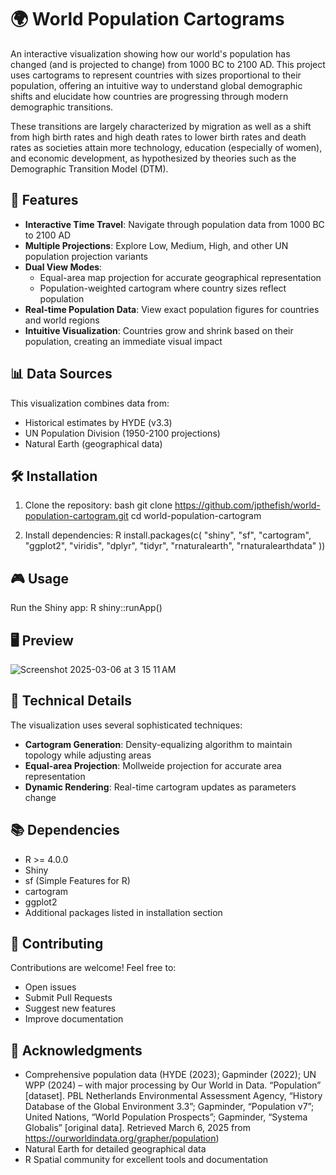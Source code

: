 # 🌍 World Population Cartograms

An interactive visualization showing how our world's population has changed (and is projected to change) from 1000 BC to 2100 AD. This project uses cartograms to represent countries with sizes proportional to their population, offering an intuitive way to understand global demographic shifts and elucidate how countries are progressing through modern demographic transitions. 

These transitions are largely characterized by migration as well as a shift from high birth rates and high death rates to lower birth rates and death rates as societies attain more technology, education (especially of women), and economic development, as hypothesized by theories such as the Demographic Transition Model (DTM).

## 🚀 Features

- **Interactive Time Travel**: Navigate through population data from 1000 BC to 2100 AD
- **Multiple Projections**: Explore Low, Medium, High, and other UN population projection variants
- **Dual View Modes**: 
  - Equal-area map projection for accurate geographical representation
  - Population-weighted cartogram where country sizes reflect population
- **Real-time Population Data**: View exact population figures for countries and world regions
- **Intuitive Visualization**: Countries grow and shrink based on their population, creating an immediate visual impact

## 📊 Data Sources

This visualization combines data from:
- Historical estimates by HYDE (v3.3)
- UN Population Division (1950-2100 projections)
- Natural Earth (geographical data)

## 🛠️ Installation

1. Clone the repository:
bash
git clone https://github.com/jpthefish/world-population-cartogram.git
cd world-population-cartogram

2. Install dependencies:
R
install.packages(c(
"shiny",
"sf",
"cartogram",
"ggplot2",
"viridis",
"dplyr",
"tidyr",
"rnaturalearth",
"rnaturalearthdata"
))


## 🎮 Usage

Run the Shiny app:
R
shiny::runApp()

## 🖥️ Preview

![Screenshot 2025-03-06 at 3 15 11 AM](https://github.com/user-attachments/assets/4ad38575-770b-4bf7-ba42-3f83890abf36)

## 🔧 Technical Details

The visualization uses several sophisticated techniques:
- **Cartogram Generation**: Density-equalizing algorithm to maintain topology while adjusting areas
- **Equal-area Projection**: Mollweide projection for accurate area representation
- **Dynamic Rendering**: Real-time cartogram updates as parameters change

## 📚 Dependencies

- R >= 4.0.0
- Shiny
- sf (Simple Features for R)
- cartogram
- ggplot2
- Additional packages listed in installation section

## 🤝 Contributing

Contributions are welcome! Feel free to:
- Open issues
- Submit Pull Requests
- Suggest new features
- Improve documentation

## 🌟 Acknowledgments

- Comprehensive population data (HYDE (2023); Gapminder (2022); UN WPP (2024) – with major processing by Our World in Data. “Population” [dataset]. PBL Netherlands Environmental Assessment Agency, “History Database of the Global Environment 3.3”; Gapminder, “Population v7”; United Nations, “World Population Prospects”; Gapminder, “Systema Globalis” [original data]. Retrieved March 6, 2025 from https://ourworldindata.org/grapher/population)
- Natural Earth for detailed geographical data
- R Spatial community for excellent tools and documentation
